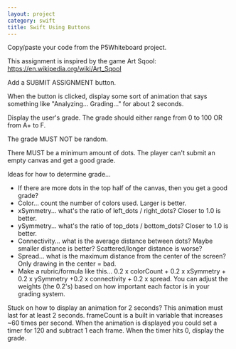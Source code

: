 ```yaml
---
layout: project
category: swift
title: Swift Using Buttons
---
```


Copy/paste your code from the P5Whiteboard project.

This assignment is inspired by the game Art Sqool: https://en.wikipedia.org/wiki/Art_Sqool


Add a SUBMIT ASSIGNMENT button.

When the button is clicked, display some sort of animation that says something like "Analyzing... Grading..." for about 2 seconds.

Display the user's grade. The grade should either range from 0 to 100 OR from A+ to F.

 

The grade MUST NOT be random.

There MUST be a minimum amount of dots. The player can't submit an empty canvas and get a good grade.

 

Ideas for how to determine grade...

- If there are more dots in the top half of the canvas, then you get a good grade?
- Color... count the number of colors used. Larger is better.
- xSymmetry... what's the ratio of left_dots / right_dots? Closer to 1.0 is better.
- ySymmetry... what's the ratio of top_dots / bottom_dots? Closer to 1.0 is better.
- Connectivity... what is the average distance between dots? Maybe smaller distance is better? Scattered/longer distance is worse?
- Spread... what is the maximum distance from the center of the screen? Only drawing in the center = bad. 
- Make a rubric/formula like this... 0.2 x colorCount + 0.2 x xSymmetry + 0.2 x ySymmetry +0.2 x connectivity + 0.2 x spread. You can adjust the weights (the 0.2's) based on how important each factor is in your grading system. 
 

Stuck on how to display an animation for 2 seconds? This animation must last for at least 2 seconds. frameCount is a built in variable that increases ~60 times per second. When the animation is displayed you could set a timer for 120 and subtract 1 each frame. When the timer hits 0, display the grade.